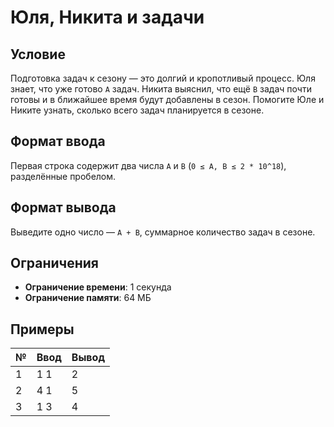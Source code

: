 # Юля, Никита и задачи

## Условие
Подготовка задач к сезону — это долгий и кропотливый процесс. Юля знает, что уже готово `A` задач. Никита выяснил, что ещё `B` задач почти готовы и в ближайшее время будут добавлены в сезон. Помогите Юле и Никите узнать, сколько всего задач планируется в сезоне.

## Формат ввода
Первая строка содержит два числа `A` и `B` (`0 ≤ A, B ≤ 2 * 10^18`), разделённые пробелом.

## Формат вывода
Выведите одно число — `A + B`, суммарное количество задач в сезоне.

## Ограничения
- **Ограничение времени**: 1 секунда
- **Ограничение памяти**: 64 МБ

## Примеры

| №   | Ввод  | Вывод |
|-----|-------|-------|
| 1   | 1 1   | 2     |
| 2   | 4 1   | 5     |
| 3   | 1 3   | 4     |

